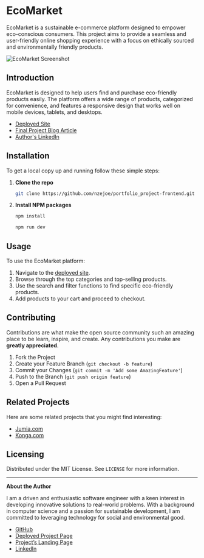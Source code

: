 # EcoMarket

EcoMarket is a sustainable e-commerce platform designed to empower eco-conscious consumers. This project aims to provide a seamless and user-friendly online shopping experience with a focus on ethically sourced and environmentally friendly products.

![EcoMarket Screenshot](/images/screenshot-home.png)

## Introduction

EcoMarket is designed to help users find and purchase eco-friendly products easily. The platform offers a wide range of products, categorized for convenience, and features a responsive design that works well on mobile devices, tablets, and desktops.

- [Deployed Site](https://ecomarket-portfolio.netlify.app/)
- [Final Project Blog Article](https://medium.com/@jonathannzete/ecomarket-portfolio-project-60017fca7bcf)
- [Author's LinkedIn](https://www.linkedin.com/in/jonathan-nzete-a36345193/)

## Installation

To get a local copy up and running follow these simple steps:

1. **Clone the repo**
   ```sh
   git clone https://github.com/nzejoe/portfolio_project-frontend.git
   ```
2. **Install NPM packages**
   ```sh
   npm install
   ```
   ```sh
   npm run dev
   ```

## Usage

To use the EcoMarket platform:

1. Navigate to the [deployed site](https://ecomarket-portfolio.netlify.app/).
2. Browse through the top categories and top-selling products.
3. Use the search and filter functions to find specific eco-friendly products.
4. Add products to your cart and proceed to checkout.

## Contributing

Contributions are what make the open source community such an amazing place to be learn, inspire, and create. Any contributions you make are **greatly appreciated**.

1. Fork the Project
2. Create your Feature Branch (`git checkout -b feature`)
3. Commit your Changes (`git commit -m 'Add some AmazingFeature'`)
4. Push to the Branch (`git push origin feature`)
5. Open a Pull Request

## Related Projects

Here are some related projects that you might find interesting:

- [Jumia.com](https://www.jumia.com.ng/)
- [Konga.com](https://www.konga.com/)

## Licensing

Distributed under the MIT License. See `LICENSE` for more information.

---

**About the Author**

I am a driven and enthusiastic software engineer with a keen interest in developing innovative solutions to real-world problems. With a background in computer science and a passion for sustainable development, I am committed to leveraging technology for social and environmental good.

- [GitHub](https://github.com/nzejoe)
- [Deployed Project Page](https://ecofriendlymarket.com)
- [Project’s Landing Page](https://ecomarket-portfolio.netlify.app/)
- [LinkedIn](https://www.linkedin.com/in/jonathan-nzete-a36345193/)
